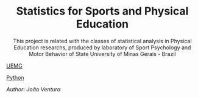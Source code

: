 <h1 align="center"> Statistics for Sports and Physical Education </h1> 

<p align="center"> This project is related with the classes of statistical analysis in Physical Education researchs, produced by laboratory of Sport Psychology and Motor Behavior of State University of Minas Gerais - Brazil </p>

[UEMG](https://github.com/joaoventuraoliveira/jupyter1/blob/master/imgs/uemg_ibirite2.jpg)

[Python](https://github.com/joaoventuraoliveira/jupyter1/blob/master/imgs/python.png)

*Author: João Ventura*

